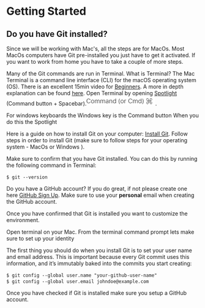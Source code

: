 # Getting Started

## Do you have Git installed?
Since we will be working with Mac's, all the steps are for MacOs. Most MacOs computers have Git pre-installed you just have to get it activated. If you want to work from home you have to take a couple of more steps. 

Many of the Git commands are run in Terminal. What is Terminal? The Mac Terminal is a command line interface (CLI) for the macOS operating system (OS). There is an excellent 15min video for [Beginners](https://www.youtube.com/watch?v=aKRYQsKR46I). A more in depth explanation can be found [here](https://www.youtube.com/watch?v=ogWoUU2DXBU). Open Terminal by opening [Spotlight](https://support.apple.com/guide/mac-help/search-with-spotlight-mchlp1008/mac) (Command button + Spacebar).![command button](/images/commandbutton.png).

For windows keyboards the Windows key is the Command button  When you do this the Spotlight

Here is a guide on how to install Git on your computer: [Install Git](https://git-scm.com/book/en/v2/Getting-Started-Installing-Git). Follow steps in order to install Git (make sure to follow steps for your operating system - MacOs or Windows ). 

Make sure to confirm that you have Git installed. You can do this by running the following command in Terminal:
```
$ git --version
```
Do you have a GitHub account? If you do great, if not please create one here [GitHub Sign Up](https://github.com/signup?ref_cta=Sign+up&ref_loc=header+logged+out&ref_page=%2F&source=header-home). Make sure to use your **personal** email when creating the GitHub account. 

Once you have confirmed that Git is installed you want to customize the environment. 

Open terminal on your Mac. From the terminal command prompt lets make sure to set up your identity

The first thing you should do when you install Git is to set your user name and email address. This is important because every Git commit uses this information, and it’s immutably baked into the commits you start creating:
```
$ git config --global user.name "your-github-user-name"
$ git config --global user.email johndoe@example.com
```


Once you have checked if Git is installed make sure you setup a GitHub account. 
